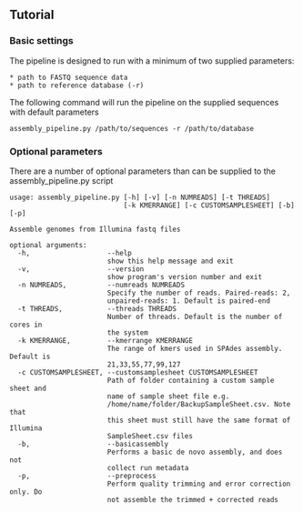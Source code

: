 ## Tutorial

### Basic settings

The pipeline is designed to run with a minimum of two supplied parameters:

    * path to FASTQ sequence data
    * path to reference database (-r)

The following command will run the pipeline on the supplied sequences with default parameters
    
```
assembly_pipeline.py /path/to/sequences -r /path/to/database

```

### Optional parameters

There are a number of optional parameters than can be supplied to the assembly_pipeline.py script

```
usage: assembly_pipeline.py [-h] [-v] [-n NUMREADS] [-t THREADS]
                            [-k KMERRANGE] [-c CUSTOMSAMPLESHEET] [-b] [-p]

Assemble genomes from Illumina fastq files

optional arguments:
  -h,                   --help
                        show this help message and exit
  -v,                   --version
                        show program's version number and exit
  -n NUMREADS,          --numreads NUMREADS
                        Specify the number of reads. Paired-reads: 2,
                        unpaired-reads: 1. Default is paired-end
  -t THREADS,           --threads THREADS
                        Number of threads. Default is the number of cores in
                        the system
  -k KMERRANGE,         --kmerrange KMERRANGE
                        The range of kmers used in SPAdes assembly. Default is
                        21,33,55,77,99,127
  -c CUSTOMSAMPLESHEET, --customsamplesheet CUSTOMSAMPLESHEET
                        Path of folder containing a custom sample sheet and
                        name of sample sheet file e.g.
                        /home/name/folder/BackupSampleSheet.csv. Note that
                        this sheet must still have the same format of Illumina
                        SampleSheet.csv files
  -b,                   --basicassembly   
                        Performs a basic de novo assembly, and does not
                        collect run metadata
  -p,                   --preprocess      
                        Perform quality trimming and error correction only. Do
                        not assemble the trimmed + corrected reads
```